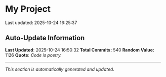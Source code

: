 # My Project


Last updated: 2025-10-24 16:25:37



































































































































































































































































































































































































































































































































































































































































































































































































































































































































































## Auto-Update Information

**Last Updated:** 2025-10-24 16:50:32
**Total Commits:** 540
**Random Value:** 1126
**Quote:** _Code is poetry._

---
_This section is automatically generated and updated._
